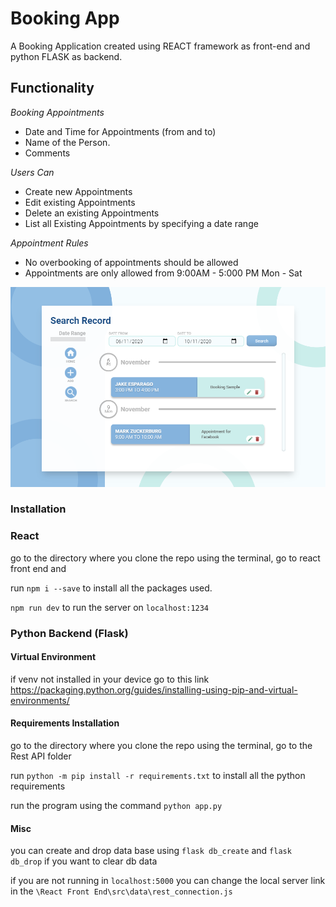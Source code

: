 # **Booking App**
A Booking Application created using REACT framework as front-end and python FLASK as backend.

## **Functionality**

*Booking Appointments*
* Date and Time for Appointments (from and to)
* Name of the Person.
* Comments

*Users Can*
* Create new Appointments
* Edit existing Appointments
* Delete an existing Appointments
* List all Existing Appointments by specifying a date range

*Appointment Rules*
* No overbooking of appointments should be allowed
* Appointments are only allowed from 9:00AM - 5:000 PM Mon - Sat

![](https://github.com/jaspernicholfabella/booking_app/blob/master/Screenshot/1.PNG)






### **Installation**

### **React**
go to the directory where you clone the repo using the terminal, go to react front end and

run `npm i --save` to install all the packages used.

`npm run dev` to run the server on `localhost:1234`


### **Python  Backend (Flask)**

#### **Virtual Environment**
if venv not installed in your device go to this link
https://packaging.python.org/guides/installing-using-pip-and-virtual-environments/

#### **Requirements Installation**
go to the directory where you clone the repo using the terminal, go to the Rest API folder

run `python -m pip install -r requirements.txt` to install all the python requirements

run the program using the command `python app.py`

#### **Misc**

you can create and drop data base using `flask db_create` and `flask db_drop` if you want to clear db data

if you are not running in `localhost:5000` you can change the local server link in the `\React Front End\src\data\rest_connection.js`






